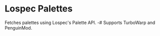 # Lospec Palettes
Fetches palettes using Lospec's Palette API.
-# Supports TurboWarp and PenguinMod.

